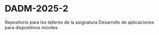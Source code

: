# DADM-2025-2
Repositorio para los talleres de la asignatura Desarrollo de aplicaciones para dispositivos móviles. 
